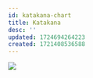 ```yaml
---
id: katakana-chart
title: Katakana
desc: ''
updated: 1724694264223
created: 1721408536588
---
```


![](/assets/images/katakana-chart.png)
